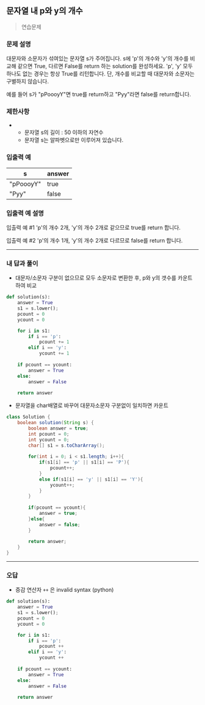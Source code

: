 ## 문자열 내 p와 y의 개수

> 연습문제

### 문제 설명

대문자와 소문자가 섞여있는 문자열 s가 주어집니다. s에 'p'의 개수와 'y'의 개수를 비교해 같으면 True, 다르면 False를 return 하는 solution를 완성하세요. 'p', 'y' 모두 하나도 없는 경우는 항상 True를 리턴합니다. 단, 개수를 비교할 때 대문자와 소문자는 구별하지 않습니다.

예를 들어 s가 "pPoooyY"면 true를 return하고 "Pyy"라면 false를 return합니다.

### 제한사항

- - 문자열 s의 길이 : 50 이하의 자연수
  - 문자열 s는 알파벳으로만 이루어져 있습니다.

### 입출력 예

| s         | answer |
| --------- | ------ |
| "pPoooyY" | true   |
| "Pyy"     | false  |

### 입출력 예 설명

입출력 예 #1
'p'의 개수 2개, 'y'의 개수 2개로 같으므로 true를 return 합니다.

입출력 예 #2
'p'의 개수 1개, 'y'의 개수 2개로 다르므로 false를 return 합니다.

---

### 내 답과 풀이

- 대문자/소문자 구분이 없으므로 모두 소문자로 변환한 후, p와 y의 갯수를 카운트 하여 비교


```python
def solution(s):
    answer = True
    s1 = s.lower();
    pcount = 0
    ycount = 0

    for i in s1:
        if i == 'p':
            pcount += 1
        elif i == 'y':
            ycount += 1
            
    if pcount == ycount:
        answer = True
    else:
        answer = False
    
    return answer
```

- 문자열을 char배열로 바꾸어 대문자소문자 구분없이 일치하면 카운트

```java
class Solution {
    boolean solution(String s) {
        boolean answer = true;
        int pcount = 0;
        int ycount = 0;
        char[] s1 = s.toCharArray();
        
        for(int i = 0; i < s1.length; i++){
            if(s1[i] == 'p' || s1[i] == 'P'){
                pcount++;
            } 
            else if(s1[i] == 'y' || s1[i] == 'Y'){
                ycount++;
            }
        }
        
        if(pcount == ycount){
            answer = true;
        }else{
            answer = false;
        }
        
        return answer;
    }
}
```

---

### 오답

* 증감 연산자 `++` 은 invalid syntax (python)

```python
def solution(s):
    answer = True
    s1 = s.lower();
    pcount = 0
    ycount = 0

    for i in s1:
        if i == 'p':
            pcount ++
        elif i == 'y':
            ycount ++
            
    if pcount == ycount:
        answer = True
    else:
        answer = False
    
    return answer
```



